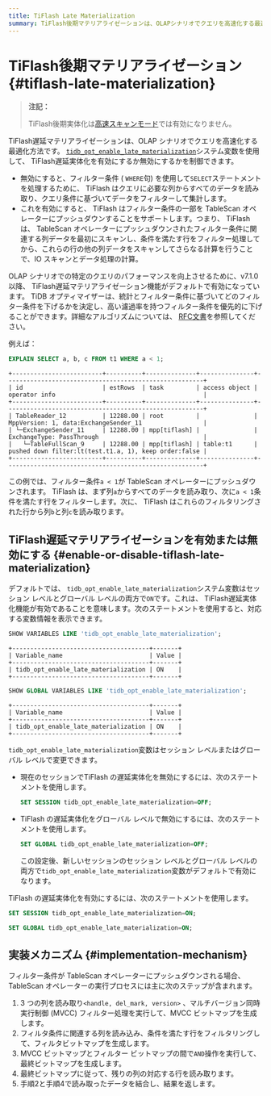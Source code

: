 ```yaml
---
title: TiFlash Late Materialization
summary: TiFlash後期マテリアライゼーションは、OLAPシナリオでクエリを高速化する最適化方法です。tidb_opt_enable_late_materializationシステム変数を使用して、TiFlash遅延実体化を制御できます。遅延実体化を有効にすると、TiFlashはフィルター条件の一部をTableScanオペレーターにプッシュダウンし、特定のクエリのパフォーマンスを向上させます。tidb_opt_enable_late_materialization変数はセッションレベルまたはグローバルレベルで変更できます。セッションで遅延実体化を無効にするには、SET SESSION tidb_opt_enable_late_materialization=OFF;を使用します。グローバルレベルで無効にするには、SET GLOBAL tidb_opt_enable_late_materialization=OFF;を使用します。
---
```


# TiFlash後期マテリアライゼーション {#tiflash-late-materialization}

> **注記：**
>
> TiFlash後期実体化は[高速スキャンモード](/tiflash/use-fastscan.md)では有効になりません。

TiFlash遅延マテリアライゼーションは、OLAP シナリオでクエリを高速化する最適化方法です。 [`tidb_opt_enable_late_materialization`](/system-variables.md#tidb_opt_enable_late_materialization-new-in-v700)システム変数を使用して、 TiFlash遅延実体化を有効にするか無効にするかを制御できます。

-   無効にすると、フィルター条件 ( `WHERE`句) を使用して`SELECT`ステートメントを処理するために、 TiFlash はクエリに必要な列からすべてのデータを読み取り、クエリ条件に基づいてデータをフィルターして集計します。
-   これを有効にすると、 TiFlash はフィルター条件の一部を TableScan オペレーターにプッシュダウンすることをサポートします。つまり、 TiFlash は、 TableScan オペレーターにプッシュダウンされたフィルター条件に関連する列データを最初にスキャンし、条件を満たす行をフィルター処理してから、これらの行の他の列データをスキャンしてさらなる計算を行うことで、IO スキャンとデータ処理の計算。

OLAP シナリオでの特定のクエリのパフォーマンスを向上させるために、v7.1.0 以降、 TiFlash遅延マテリアライゼーション機能がデフォルトで有効になっています。 TiDB オプティマイザーは、統計とフィルター条件に基づいてどのフィルター条件を下げるかを決定し、高い濾過率を持つフィルター条件を優先的に下げることができます。詳細なアルゴリズムについては、 [RFC文書](https://github.com/pingcap/tidb/tree/release-7.5/docs/design/2022-12-06-support-late-materialization.md)を参照してください。

例えば：

```sql
EXPLAIN SELECT a, b, c FROM t1 WHERE a < 1;
```

    +-------------------------+----------+--------------+---------------+-------------------------------------------------------+
    | id                      | estRows  | task         | access object | operator info                                         |
    +-------------------------+----------+--------------+---------------+-------------------------------------------------------+
    | TableReader_12          | 12288.00 | root         |               | MppVersion: 1, data:ExchangeSender_11                 |
    | └─ExchangeSender_11     | 12288.00 | mpp[tiflash] |               | ExchangeType: PassThrough                             |
    |   └─TableFullScan_9     | 12288.00 | mpp[tiflash] | table:t1      | pushed down filter:lt(test.t1.a, 1), keep order:false |
    +-------------------------+----------+--------------+---------------+-------------------------------------------------------+

この例では、フィルター条件`a < 1`が TableScan オペレーターにプッシュダウンされます。 TiFlash は、まず列`a`からすべてのデータを読み取り、次に`a < 1`条件を満たす行をフィルターします。次に、 TiFlash はこれらのフィルタリングされた行から列`b`と列`c`を読み取ります。

## TiFlash遅延マテリアライゼーションを有効または無効にする {#enable-or-disable-tiflash-late-materialization}

デフォルトでは、 `tidb_opt_enable_late_materialization`システム変数はセッション レベルとグローバル レベルの両方で`ON`です。これは、 TiFlash遅延実体化機能が有効であることを意味します。次のステートメントを使用すると、対応する変数情報を表示できます。

```sql
SHOW VARIABLES LIKE 'tidb_opt_enable_late_materialization';
```

    +--------------------------------------+-------+
    | Variable_name                        | Value |
    +--------------------------------------+-------+
    | tidb_opt_enable_late_materialization | ON    |
    +--------------------------------------+-------+

```sql
SHOW GLOBAL VARIABLES LIKE 'tidb_opt_enable_late_materialization';
```

    +--------------------------------------+-------+
    | Variable_name                        | Value |
    +--------------------------------------+-------+
    | tidb_opt_enable_late_materialization | ON    |
    +--------------------------------------+-------+

`tidb_opt_enable_late_materialization`変数はセッション レベルまたはグローバル レベルで変更できます。

-   現在のセッションでTiFlash の遅延実体化を無効にするには、次のステートメントを使用します。

    ```sql
    SET SESSION tidb_opt_enable_late_materialization=OFF;
    ```

-   TiFlash の遅延実体化をグローバル レベルで無効にするには、次のステートメントを使用します。

    ```sql
    SET GLOBAL tidb_opt_enable_late_materialization=OFF;
    ```

    この設定後、新しいセッションのセッション レベルとグローバル レベルの両方で`tidb_opt_enable_late_materialization`変数がデフォルトで有効になります。

TiFlash の遅延実体化を有効にするには、次のステートメントを使用します。

```sql
SET SESSION tidb_opt_enable_late_materialization=ON;
```

```sql
SET GLOBAL tidb_opt_enable_late_materialization=ON;
```

## 実装メカニズム {#implementation-mechanism}

フィルター条件が TableScan オペレーターにプッシュダウンされる場合、TableScan オペレーターの実行プロセスには主に次のステップが含まれます。

1.  3 つの列を読み取り`<handle, del_mark, version>` 、マルチバージョン同時実行制御 (MVCC) フィルター処理を実行して、MVCC ビットマップを生成します。
2.  フィルタ条件に関連する列を読み込み、条件を満たす行をフィルタリングして、フィルタビットマップを生成します。
3.  MVCC ビットマップとフィルター ビットマップの間で`AND`操作を実行して、最終ビットマップを生成します。
4.  最終ビットマップに従って、残りの列の対応する行を読み取ります。
5.  手順2と手順4で読み取ったデータを結合し、結果を返します。
